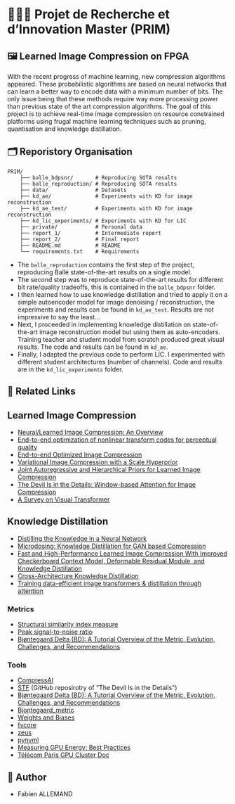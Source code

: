 # 👨🏻‍🔬 Projet de Recherche et d’Innovation Master (PRIM)

## 🖼️ Learned Image Compression on FPGA
With the recent progress of machine learning, new compression algorithms appeared. These probabilistic algorithms are based on neural networks that can learn a better way to encode data with a minimum number of bits. The only issue being that these methods require way more processing power than previous state of the art compression algorithms. The goal of this project is to achieve real-time image compression on resource constrained platforms using frugal machine learning techniques such as pruning, quantisation and knowledge distillation.

## 🗂️ Reporistory Organisation
```
PRIM/
    ├── balle_bdpsnr/       # Reproducing SOTA results
    ├── balle_reproduction/ # Reproducing SOTA results
    ├── data/               # Datasets
    ├── kd_ae/              # Experiments with KD for image reconstruction
    ├── kd_ae_test/         # Experiments with KD for image reconstruction
    ├── kd_lic_experiments/ # Experiments with KD for LIC
    ├── private/            # Personal data
    ├── report_1/           # Intermediate report
    ├── report_2/           # Final report
    ├── README.md           # README
    └── requirements.txt    # Requirements
```

- The `balle_reproduction` contains the first step of the project, reproducing Ballé state-of-the-art results on a single model.
- The second step was to reproduce state-of-the-art results for different bit rate/quality tradeoffs, this is contained in the `balle_bdpsnr` folder.
- I then learned how to use knowledge distillation and tried to apply it on a simple autoencoder model for image denoising / reconstruction, the experiments and results can be found in `kd_ae_test`. Results are not impressive to say the least...
- Next, I proceeded in implementing knowledge distillation on state-of-the-art image reconstruction model but using them as auto-encoders. Training teacher and student model from scratch produced great visual results. The code and results can be found in `kd_ae`.
- Finally, I adapted the previous code to perform LIC. I experimented with different student architectures (number of channels). Code and results are in the `kd_lic_experiments` folder.

## 🔗 Related Links

## Learned Image Compression
- [Neural/Learned Image Compression: An Overview](https://medium.com/@loijilai_me/learned-image-compression-an-overview-625f3ab709f2)
- [End-to-end optimization of nonlinear transform codes for perceptual quality](https://arxiv.org/abs/1607.05006)
- [End-to-end Optimized Image Compression](https://arxiv.org/abs/1611.01704)
- [Variational Image Compression with a Scale Hyperprior](https://arxiv.org/abs/1802.01436)
- [Joint Autoregressive and Hierarchical Priors for Learned Image Compression](https://arxiv.org/abs/1809.02736)
- [The Devil Is in the Details: Window-based Attention for Image Compression](https://arxiv.org/abs/2203.08450)
- [A Survey on Visual Transformer](https://arxiv.org/abs/2012.12556)

## Knowledge Distillation
- [Distilling the Knowledge in a Neural Network](https://arxiv.org/abs/1503.02531)
- [Microdosing: Knowledge Distillation for GAN based Compression](https://arxiv.org/abs/2201.02624)
- [Fast and High-Performance Learned Image Compression With Improved Checkerboard Context Model, Deformable Residual Module, and Knowledge Distillation](https://arxiv.org/abs/2309.02529)
- [Cross-Architecture Knowledge Distillation](https://arxiv.org/abs/2207.05273)
- [Training data-efficient image transformers & distillation through attention](https://arxiv.org/abs/2012.12877)

### Metrics
- [Structural similarity index measure](https://en.wikipedia.org/wiki/Structural_similarity_index_measure)
- [Peak signal-to-noise ratio](https://en.wikipedia.org/wiki/Peak_signal-to-noise_ratio)
- [Bjøntegaard Delta (BD): A Tutorial Overview of the Metric, Evolution, Challenges, and Recommendations](https://arxiv.org/abs/2401.04039)

### Tools
- [CompressAI](https://interdigitalinc.github.io/CompressAI/zoo.html)
- [STF](https://github.com/Googolxx/STF) (GitHub reposirotry of "The Devil Is in the Details")
- [Bjøntegaard Delta (BD): A Tutorial Overview of the Metric, Evolution, Challenges, and Recommendations](https://arxiv.org/abs/2401.04039)
- [Bjontegaard_metric](https://github.com/Anserw/Bjontegaard_metric/tree/master)
- [Weights and Biases](https://wandb.ai/site/)
- [fvcore](https://github.com/facebookresearch/fvcore/tree/main)
- [zeus](https://ml.energy/zeus/)
- [pynvml](https://pypi.org/project/pynvml/)
- [Measuring GPU Energy: Best Practices](https://ml.energy/blog/energy/measurement/measuring-gpu-energy-best-practices/#__tabbed_1_1)
- [Télécom Paris GPU Cluster Doc](https://docs.google.com/document/d/1lXykfpEUJCrbNh22D2f2kxNS0gV6t-j9A_juWFdiEnI/edit?tab=t.0)

## 👥 Author
- Fabien ALLEMAND